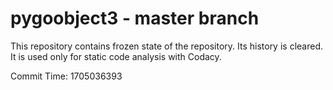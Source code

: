 # pygoobject3 - master branch

This repository contains frozen state of the repository.
Its history is cleared. It is used only for static code
analysis with Codacy.

Commit Time: 1705036393